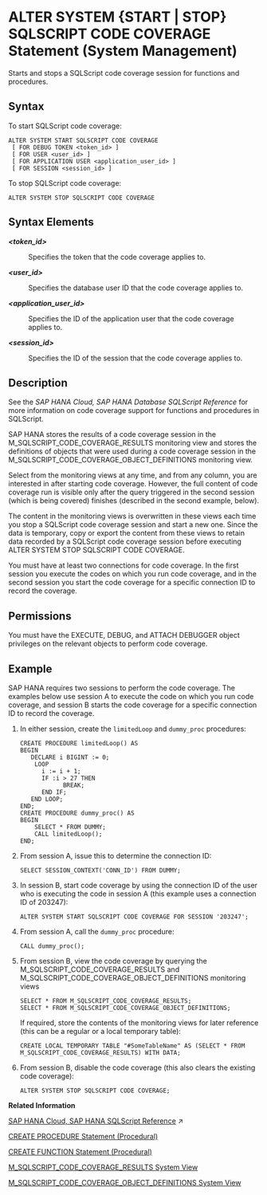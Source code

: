 <!-- loio1a40f07c15c3401083fc8fd8b9786f7b -->

# ALTER SYSTEM \{START | STOP\} SQLSCRIPT CODE COVERAGE Statement \(System Management\)

Starts and stops a SQLScript code coverage session for functions and procedures.



## Syntax

To start SQLScript code coverage:

```
ALTER SYSTEM START SQLSCRIPT CODE COVERAGE
 [ FOR DEBUG TOKEN <token_id> ]
 [ FOR USER <user_id> ]
 [ FOR APPLICATION USER <application_user_id> ]
 [ FOR SESSION <session_id> ]
```

To stop SQLScript code coverage:

```
ALTER SYSTEM STOP SQLSCRIPT CODE COVERAGE
```



<a name="loio1a40f07c15c3401083fc8fd8b9786f7b__sql_alter_system_start_perftrace_1sql_alter_system_start_perftrace_syntax_element"/>

## Syntax Elements


<dl>
<dt><b>

*<token\_id\>*

</b></dt>
<dd>

Specifies the token that the code coverage applies to.



</dd><dt><b>

*<user\_id\>*

</b></dt>
<dd>

Specifies the database user ID that the code coverage applies to.



</dd><dt><b>

*<application\_user\_id\>*

</b></dt>
<dd>

Specifies the ID of the application user that the code coverage applies to.



</dd><dt><b>

*<session\_id\>*

</b></dt>
<dd>

Specifies the ID of the session that the code coverage applies to.



</dd>
</dl>



<a name="loio1a40f07c15c3401083fc8fd8b9786f7b__sql_alter_system_start_perftrace_1sql_alter_system_start_perftrace_description"/>

## Description

See the *SAP HANA Cloud, SAP HANA Database SQLScript Reference* for more information on code coverage support for functions and procedures in SQLScript.

SAP HANA stores the results of a code coverage session in the M\_SQLSCRIPT\_CODE\_COVERAGE\_RESULTS monitoring view and stores the definitions of objects that were used during a code coverage session in the M\_SQLSCRIPT\_CODE\_COVERAGE\_OBJECT\_DEFINITIONS monitoring view.

Select from the monitoring views at any time, and from any column, you are interested in after starting code coverage. However, the full content of code coverage run is visible only after the query triggered in the second session \(which is being covered\) finishes \(described in the second example, below\).

The content in the monitoring views is overwritten in these views each time you stop a SQLScript code coverage session and start a new one. Since the data is temporary, copy or export the content from these views to retain data recorded by a SQLScript code coverage session before executing ALTER SYSTEM STOP SQLSCRIPT CODE COVERAGE.

You must have at least two connections for code coverage. In the first session you execute the codes on which you run code coverage, and in the second session you start the code coverage for a specific connection ID to record the coverage.



<a name="loio1a40f07c15c3401083fc8fd8b9786f7b__section_e1m_tpj_mfb"/>

## Permissions

You must have the EXECUTE, DEBUG, and ATTACH DEBUGGER object privileges on the relevant objects to perform code coverage.



<a name="loio1a40f07c15c3401083fc8fd8b9786f7b__sql_alter_system_stop_perftrace_1sql_alter_system_start_perftrace_example"/>

## Example

SAP HANA requires two sessions to perform the code coverage. The examples below use session A to execute the code on which you run code coverage, and session B starts the code coverage for a specific connection ID to record the coverage.

1.  In either session, create the `limitedLoop` and `dummy_proc` procedures:

    ```
    CREATE PROCEDURE limitedLoop() AS
    BEGIN
       DECLARE i BIGINT := 0;
        LOOP
          i := i + 1;
          IF :i > 27 THEN
                BREAK;
          END IF;
       END LOOP;
    END;
    CREATE PROCEDURE dummy_proc() AS
    BEGIN
        SELECT * FROM DUMMY;
        CALL limitedLoop();
    END;
    ```

2.  From session A, issue this to determine the connection ID:

    ```
    SELECT SESSION_CONTEXT('CONN_ID') FROM DUMMY;
    ```

3.  In session B, start code coverage by using the connection ID of the user who is executing the code in session A \(this example uses a connection ID of 203247\):

    ```
    ALTER SYSTEM START SQLSCRIPT CODE COVERAGE FOR SESSION '203247';
    ```

4.  From session A, call the `dummy_proc` procedure:

    ```
    CALL dummy_proc();
    ```

5.  From session B, view the code coverage by querying the M\_SQLSCRIPT\_CODE\_COVERAGE\_RESULTS and M\_SQLSCRIPT\_CODE\_COVERAGE\_OBJECT\_DEFINITIONS monitoring views

    ```
    SELECT * FROM M_SQLSCRIPT_CODE_COVERAGE_RESULTS;
    SELECT * FROM M_SQLSCRIPT_CODE_COVERAGE_OBJECT_DEFINITIONS;
    ```

    If required, store the contents of the monitoring views for later reference \(this can be a regular or a local temporary table\):

    ```
    CREATE LOCAL TEMPORARY TABLE "#SomeTableName" AS (SELECT * FROM M_SQLSCRIPT_CODE_COVERAGE_RESULTS) WITH DATA;
    ```

6.  From session B, disable the code coverage \(this also clears the existing code coverage\):

    ```
    ALTER SYSTEM STOP SQLSCRIPT CODE COVERAGE;
    ```


**Related Information**  


[SAP HANA Cloud, SAP HANA SQLScript Reference](https://help.sap.com/viewer/d1cb63c8dd8e4c35a0f18aef632687f0/2023_4_QRC/en-US/28f2d64d4fab4e789ee0070be418419d.html "This reference describes how to use the SQL extension SAP HANA SQLScript to embed data-intensive application logic into SAP HANA.") :arrow_upper_right:

[CREATE PROCEDURE Statement \(Procedural\)](create-procedure-statement-procedural-20d4674.md "Creates a procedure that uses the specified programming language.")

[CREATE FUNCTION Statement \(Procedural\)](create-function-statement-procedural-20d42e7.md "Creates a user-defined function.")

[M\_SQLSCRIPT\_CODE\_COVERAGE\_RESULTS System View](../../020-System-Views-Reference/022-Monitoring-Views/m-sqlscript-code-coverage-results-system-view-9628091.md "Provides per-session SQLScript code coverage results.")

[M\_SQLSCRIPT\_CODE\_COVERAGE\_OBJECT\_DEFINITIONS System View](../../020-System-Views-Reference/022-Monitoring-Views/m-sqlscript-code-coverage-object-definitions-system-view-7992c97.md "Provides definitions for the objects referenced in SQLScript code coverage results.")

